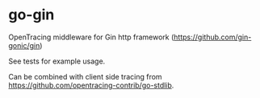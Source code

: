 # go-gin

OpenTracing middleware for Gin http framework (https://github.com/gin-gonic/gin)

See tests for example usage.

Can be combined with client side tracing from https://github.com/opentracing-contrib/go-stdlib.
